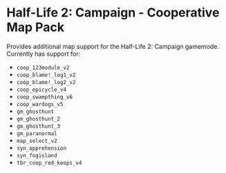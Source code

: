 # Half-Life 2: Campaign - Cooperative Map Pack
Provides additional map support for the Half-Life 2: Campaign gamemode. Currently has support for:
- `coop_123module_v2`
- `coop_blame!_log1_v2`
- `coop_blame!_log2_v2`
- `coop_epicycle_v4`
- `coop_swampthing_v6`
- `coop_wardogs_v5`
- `gm_ghosthunt`
- `gm_ghosthunt_2`
- `gm_ghosthunt_3`
- `gm_paranormal`
- `map_select_v2`
- `syn_apprehension`
- `syn_fogisland`
- `tbr_coop_red_keops_v4`
